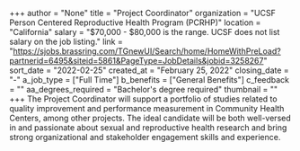 +++
author = "None"
title = "Project Coordinator"
organization = "UCSF Person Centered Reproductive Health Program (PCRHP)"
location = "California"
salary = "$70,000 - $80,000 is the range. UCSF does not list salary on the job listing."
link = "https://sjobs.brassring.com/TGnewUI/Search/home/HomeWithPreLoad?partnerid=6495&siteid=5861&PageType=JobDetails&jobid=3258267"
sort_date = "2022-02-25"
created_at = "February 25, 2022"
closing_date = "-"
a_job_type = ["Full Time"]
b_benefits = ["General Benefits"]
c_feedback = ""
aa_degrees_required = "Bachelor's degree required"
thumbnail = ""
+++
The Project Coordinator will support a portfolio of studies related to quality improvement and performance measurement in Community Health Centers, among other projects. The ideal candidate will be both well-versed in and passionate about sexual and reproductive health research and bring strong organizational and stakeholder engagement skills and experience. 